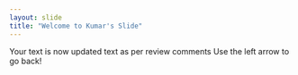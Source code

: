 ```yaml
---
layout: slide
title: "Welcome to Kumar's Slide"
---
```

Your text is now updated text as per review comments
Use the left arrow to go back!
